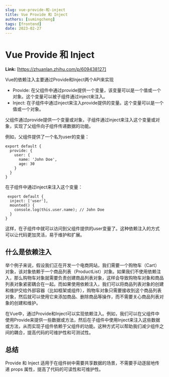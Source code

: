 ```yaml
---
slug: vue-provide-和-inject
title: Vue Provide 和 Inject
authors: [sumingcheng]
tags: [frontend]
date: 2023-02-27
---
```


# Vue Provide 和 Inject



 **Link:** [https://zhuanlan.zhihu.com/p/609438127]



Vue的依赖注入主要通过Provide和Inject两个API来实现

* Provide: 在父组件中通过provide提供一个变量，该变量可以是一个值或一个对象。这个变量可以被子组件通过inject来注入。
* Inject: 在子组件中通过inject来注入provide提供的变量。这个变量可以是一个值或一个对象。

父组件通过provide提供一个变量或对象，子组件通过inject来注入这个变量或对象，实现了父组件向子组件传递数据的功能。

例如，父组件提供了一个名为user的变量：

```
export default {
  provide: {
    user: {
      name: 'John Doe',
      age: 30
    }
  }
} 

```

在子组件中通过inject来注入这个变量：

```
 export default {
  inject: ['user'],
  mounted() {
    console.log(this.user.name); // John Doe
  }
}

```

这样，在子组件中就可以访问到父组件提供的user变量了。这种依赖注入的方式可以让代码更加灵活，易于维护和扩展。

## 什么是依赖注入  

举个例子来说，假设我们正在开发一个电商网站，我们需要一个购物车（Cart）对象，该对象依赖于一个商品列表（ProductList）对象。如果我们不使用依赖注入，那么购物车对象就需要负责创建商品列表对象，这样会导致购物车对象和商品列表对象紧密耦合在一起。而如果使用依赖注入，我们可以将商品列表对象的创建和维护交给外部容器（比如框架或组件），购物车对象只需要接收到这个商品列表对象，然后就可以使用它来添加商品、删除商品等操作，而不需要关心商品列表对象的创建和维护。

在Vue中，通过Provide和Inject可以实现依赖注入。例如，我们可以在父组件中使用Provide来提供一些数据或方法，然后在子组件中使用Inject来注入这些数据或方法，从而实现子组件依赖于父组件的功能。这种方式可以帮助我们减少组件之间的耦合，提高代码的可维护性和可测试性。

## 总结  

Provide 和 Inject 适用于在组件树中需要共享数据的场景，不需要手动逐层地传递 props 属性，提高了代码的可读性和可维护性。